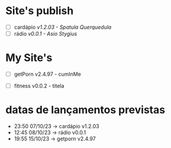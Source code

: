 # Site's publish 
- [ ] cardápio *v1.2.03 - Spatula Querquedula* 
- [ ] rádio *v0.0.1 - Asio Stygius*

# My Site's
- [ ] getPorn v2.4.97 - cumInMe
- [ ] fitness v0.0.2 - titela






# datas de lançamentos previstas 
- 23:50 07/10/23 -> cardápio v1.2.03
- 12:45 08/10/23 -> rádio v0.0.1
- 19:55 15/10/23 -> getporn v2.4.97
